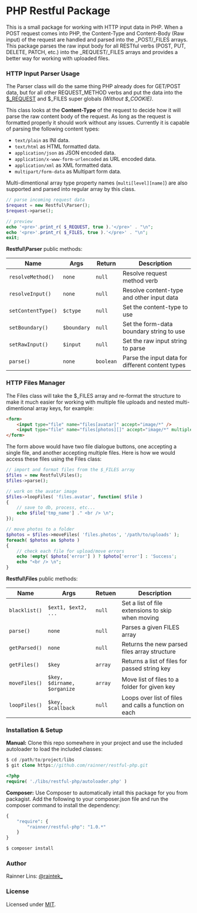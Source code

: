 [demo]: http://demo.sudofolio.com/parallaxor/example/
[twitter]: http://twitter.com/raintek_
[mit]: http://www.opensource.org/licenses/mit-license.php
[request]: http://php.net/manual/en/reserved.variables.request.php

# PHP Restful Package

This is a small package for working with HTTP input data in PHP. When a POST request comes into PHP, the Content-Type and Content-Body (Raw input) of the request are handled and parsed into the _POST/_FILES arrays. This package parses the raw input body for all RESTful verbs (POST, PUT, DELETE, PATCH, etc.) into the _REQUEST/_FILES arrays and provides a better way for working with uploaded files.

### HTTP Input Parser Usage

The Parser class will do the same thing PHP already does for GET/POST data, but for all other REQUEST_METHOD verbs and put the data into the [$_REQUEST][request] and $_FILES super globals *(Without $_COOKIE)*.

This class looks at the **Content-Type** of the request to decide how it will parse the raw content body of the request. As long as the request is formatted properly it should work without any issues. Currently it is capable of parsing the following content types:

* `text/plain` as INI data.
* `text/html` as HTML formatted data.
* `application/json` as JSON encoded data.
* `application/x-www-form-urlencoded` as URL encoded data.
* `application/xml` as XML formatted data.
* `multipart/form-data` as Multipart form data.

Multi-dimentional array type property names (`multi[level][name]`) are also supported and parsed into regular array by this class.

```php
// parse incoming request data
$request = new Restful\Parser();
$request->parse();

// preview
echo '<pre>'.print_r( $_REQUEST, true ).'</pre>' . "\n";
echo '<pre>'.print_r( $_FILES, true ).'</pre>' . "\n";
exit;
```

**Restful\Parser** public methods:

| Name               | Args        | Return    | Description                                      |
| ------------------ | ----------- | --------- | ------------------------------------------------ |
| `resolveMethod()`  | `none`      | `null`    | Resolve request method verb                      |
| `resolveInput()`   | `none`      | `null`    | Resolve content-type and other input data        |
| `setContentType()` | `$ctype`    | `null`    | Set the content-type to use                      |
| `setBoundary()`    | `$boundary` | `null`    | Set the form-data boundary string to use         |
| `setRawInput()`    | `$input`    | `null`    | Set the raw input string to parse                |
| `parse()`          | `none`      | `boolean` | Parse the input data for different content types |

### HTTP Files Manager

The Files class will take the $_FILES array and re-format the structure to make it much easier for working with multiple file uploads and nested multi-dimentional array keys, for example:

```html
<form>
    <input type="file" name="files[avatar]" accept="image/*" />
    <input type="file" name="files[photos][]" accept="image/*" multiple />
</form>
```

The form above would have two file dialogue buttons, one accepting a single file, and another accepting multiple files. Here is how we would access these files using the Files class:

```php
// import and format files from the $_FILES array
$files = new Restful\Files();
$files->parse();

// work on the avatar image
$files->loopFiles( 'files.avatar', function( $file )
{
    // save to db, process, etc...
    echo $file['tmp_name'] ." <br /> \n";
});

// move photos to a folder
$photos = $files->moveFiles( 'files.photos', '/path/to/uploads' );
foreach( $photos as $photo )
{
    // check each file for upload/move errors
    echo !empty( $photo['error'] ) ? $photo['error'] : 'Success';
    echo "<br /> \n";
}
```

**Restful\Files** public methods:

| Name           | Args                        | Retuen   | Description                                           |
| -------------- | --------------------------- | -------- | ----------------------------------------------------- |
| `blacklist()`  | `$ext1, $ext2, ...`         | `null`   | Set a list of file extensions to skip when moving     |
| `parse()`      | `none`                      | `null`   | Parses a given FILES array                            |
| `getParsed()`  | `none`                      | `null`   | Returns the new parsed files array structure          |
| `getFiles()`   | `$key`                      | `array`  | Returns a list of files for passed string key         |
| `moveFiles()`  | `$key, $dirname, $organize` | `array`  | Move list of files to a folder for given key          |
| `loopFiles()`  | `$key, $callback`           | `null`   | Loops over list of files and calls a function on each |

### Installation &amp; Setup

**Manual:** Clone this repo somewhere in your project and use the included autoloader to load the included classes:

````php
$ cd /path/to/project/libs
$ git clone https://github.com/rainner/restful-php.git
````

````php
<?php
require( './libs/restful-php/autoloader.php' )
````

**Composer:** Use Composer to automatically intall this package for you from packagist. Add the following to your composer.json file and run the composer command to install the dependency:

````php
{
    "require": {
        "rainner/restful-php": "1.0.*"
    }
}
````

````php
$ composer install
````

### Author

Rainner Lins: [@raintek_][twitter]

### License

Licensed under [MIT][mit].
